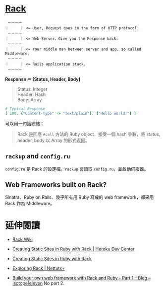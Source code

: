 # [Rack](http://rack.github.io)

```
 －－－－
｜     ｜ <= User, Request goes in the form of HTTP protocol.
 －－－－
｜     ｜ <= Web Server，Give you the Response back.
 －－－－
｜     ｜ <= Your middle man between server and app, so called Middleware.
 －－－－
｜     ｜ <= Rails application stack.
 －－－－
```

__Response ＝ [Status, Header, Body]__

> Status: Integer <br>
> Header: Hash <br>
> Body:   Array <br>

```ruby
# Typical Response
[ 200, {"Content-Type" => "text/plain"}, ["Hello world!"] ]
```

可以用一句話總結：

> Rack 是回應 `#call` 方法的 Ruby object，接受一個 hash 參數，將 status, header, body 以 Array 的形式返回。

## `rackup` and `config.ru`

`config.ru` 是 Rack 的設定檔。`rackup` 會讀取 `config.ru`，並啟動伺服器。

## Web Frameworks built on Rack?

Sinatra、Ruby on Rails、幾乎所有用 Ruby 寫成的 web framework，都采用 Rack 作為 Middleware。

# 延伸閱讀

* [Rack Wiki](https://github.com/rack/rack/wiki)

* [Creating Static Sites in Ruby with Rack | Heroku Dev Center](https://devcenter.heroku.com/articles/static-sites-ruby)

* [Creating Static Sites in Ruby with Rack](http://kmikael.com/2013/05/28/creating-static-sites-in-ruby-with-rack/)

* [Exploring Rack | Nettuts+](http://net.tutsplus.com/tutorials/exploring-rack/)

* [Build your own web framework with Rack and Ruby - Part 1 – Blog – isotope|eleven](http://isotope11.com/blog/build-your-own-web-framework-with-rack-and-ruby-part-1) No part 2.